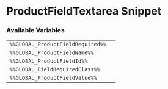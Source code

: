 # ProductFieldTextarea Snippet

### Available Variables
|||
|---|---|
| `%%GLOBAL_ProductFieldRequired%%` |
| `%%GLOBAL_ProductFieldName%%` |
| `%%GLOBAL_ProductFieldId%%` |
| `%%GLOBAL_FieldRequiredClass%%` |
| `%%GLOBAL_ProductFieldValue%%` |
